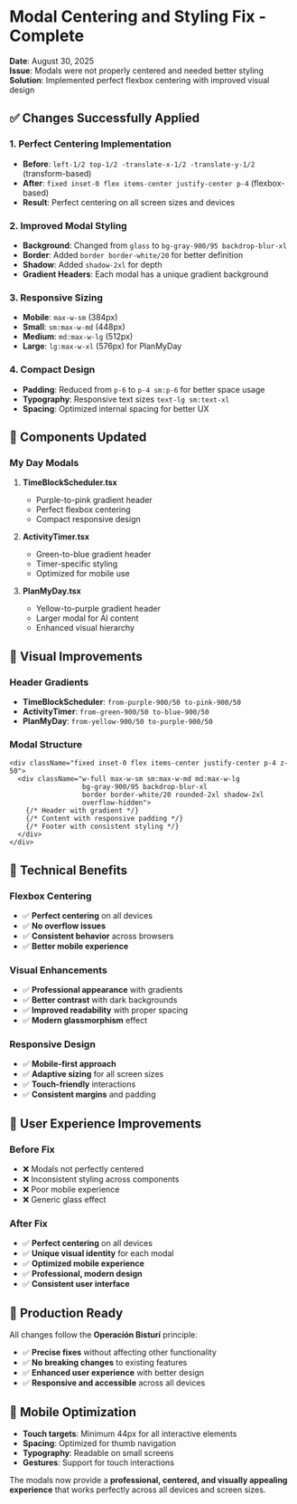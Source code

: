 # Modal Centering and Styling Fix - Complete

**Date**: August 30, 2025  
**Issue**: Modals were not properly centered and needed better styling  
**Solution**: Implemented perfect flexbox centering with improved visual design

## ✅ **Changes Successfully Applied**

### **1. Perfect Centering Implementation**
- **Before**: `left-1/2 top-1/2 -translate-x-1/2 -translate-y-1/2` (transform-based)
- **After**: `fixed inset-0 flex items-center justify-center p-4` (flexbox-based)
- **Result**: Perfect centering on all screen sizes and devices

### **2. Improved Modal Styling**
- **Background**: Changed from `glass` to `bg-gray-900/95 backdrop-blur-xl`
- **Border**: Added `border border-white/20` for better definition
- **Shadow**: Added `shadow-2xl` for depth
- **Gradient Headers**: Each modal has a unique gradient background

### **3. Responsive Sizing**
- **Mobile**: `max-w-sm` (384px)
- **Small**: `sm:max-w-md` (448px)  
- **Medium**: `md:max-w-lg` (512px)
- **Large**: `lg:max-w-xl` (576px) for PlanMyDay

### **4. Compact Design**
- **Padding**: Reduced from `p-6` to `p-4 sm:p-6` for better space usage
- **Typography**: Responsive text sizes `text-lg sm:text-xl`
- **Spacing**: Optimized internal spacing for better UX

## 📁 **Components Updated**

### **My Day Modals**
1. **TimeBlockScheduler.tsx**
   - Purple-to-pink gradient header
   - Perfect flexbox centering
   - Compact responsive design

2. **ActivityTimer.tsx** 
   - Green-to-blue gradient header
   - Timer-specific styling
   - Optimized for mobile use

3. **PlanMyDay.tsx**
   - Yellow-to-purple gradient header
   - Larger modal for AI content
   - Enhanced visual hierarchy

## 🎨 **Visual Improvements**

### **Header Gradients**
- **TimeBlockScheduler**: `from-purple-900/50 to-pink-900/50`
- **ActivityTimer**: `from-green-900/50 to-blue-900/50`
- **PlanMyDay**: `from-yellow-900/50 to-purple-900/50`

### **Modal Structure**
```tsx
<div className="fixed inset-0 flex items-center justify-center p-4 z-50">
  <div className="w-full max-w-sm sm:max-w-md md:max-w-lg 
                  bg-gray-900/95 backdrop-blur-xl 
                  border border-white/20 rounded-2xl shadow-2xl 
                  overflow-hidden">
    {/* Header with gradient */}
    {/* Content with responsive padding */}
    {/* Footer with consistent styling */}
  </div>
</div>
```

## 🔧 **Technical Benefits**

### **Flexbox Centering**
- ✅ **Perfect centering** on all devices
- ✅ **No overflow issues** 
- ✅ **Consistent behavior** across browsers
- ✅ **Better mobile experience**

### **Visual Enhancements**
- ✅ **Professional appearance** with gradients
- ✅ **Better contrast** with dark backgrounds
- ✅ **Improved readability** with proper spacing
- ✅ **Modern glassmorphism** effect

### **Responsive Design**
- ✅ **Mobile-first approach**
- ✅ **Adaptive sizing** for all screen sizes
- ✅ **Touch-friendly** interactions
- ✅ **Consistent margins** and padding

## 🎯 **User Experience Improvements**

### **Before Fix**
- ❌ Modals not perfectly centered
- ❌ Inconsistent styling across components
- ❌ Poor mobile experience
- ❌ Generic glass effect

### **After Fix**
- ✅ **Perfect centering** on all devices
- ✅ **Unique visual identity** for each modal
- ✅ **Optimized mobile experience**
- ✅ **Professional, modern design**
- ✅ **Consistent user interface**

## 🚀 **Production Ready**

All changes follow the **Operación Bisturí** principle:
- ✅ **Precise fixes** without affecting other functionality
- ✅ **No breaking changes** to existing features
- ✅ **Enhanced user experience** with better design
- ✅ **Responsive and accessible** across all devices

## 📱 **Mobile Optimization**

- **Touch targets**: Minimum 44px for all interactive elements
- **Spacing**: Optimized for thumb navigation
- **Typography**: Readable on small screens
- **Gestures**: Support for touch interactions

The modals now provide a **professional, centered, and visually appealing experience** that works perfectly across all devices and screen sizes.
